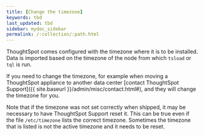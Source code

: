 ```yaml
---
title: [Change the timezone]
keywords: tbd
last_updated: tbd
sidebar: mydoc_sidebar
permalink: /:collection/:path.html
---
```

ThoughtSpot comes configured with the timezone where it is to be installed. Data
is imported based on the timezone of the node from which `tsload` or `tql` is run.

If you need to change the timezone, for example when moving a ThoughtSpot
appliance to another data center [contact ThoughtSpot Support]({{ site.baseurl
}}/admin/misc/contact.html#), and they will change the timezone for you.

Note that if the timezone was not set correctly when shipped, it may be
necessary to have ThoughtSpot Support reset it. This can be true even if the
file `/etc/timezone` lists the correct timezone. Sometimes the timezone that is
listed is not the active timezone and it needs to be reset.

